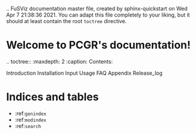 .. FuSViz documentation master file, created by
   sphinx-quickstart on Wed Apr  7 21:38:36 2021.
   You can adapt this file completely to your liking, but it should at least
   contain the root `toctree` directive.

Welcome to PCGR's documentation!
===========================================

.. toctree::
   :maxdepth: 2
   :caption: Contents:

   Introduction
   Installation
   Input
   Usage
   FAQ
   Appendix
   Release_log

Indices and tables
==================

* :ref:`genindex`
* :ref:`modindex`
* :ref:`search`
